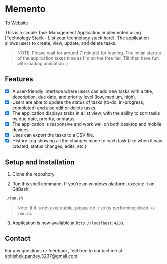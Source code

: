 # Memento

[To Website](https://memento-iota.vercel.app)

This is a simple Task Management Application implemented using [Technology Stack - List your technology stack here]. The application allows users to create, view, update, and delete tasks.
> NOTE: Please wait for around (1 minute) for loading. The initial startup of the application takes time as I'm on the free tier. Till then have fun with loading animation :)

## Features

- [x] A user-friendly interface where users can add new tasks with a title, description, due date, and priority level (low, medium, high).
- [x] Users are able to update the status of tasks (to-do, in-progress, completed) and also edit or delete tasks.
- [x] The application displays tasks in a list view, with the ability to sort tasks by due date, priority, or status.
- [x] The application is responsive and work well on both desktop and mobile devices.
- [x] Uses can export the tasks to a CSV file.
- [x] History Log showing all the changes made to each task (like when it was created, status changes, edits, etc.)

## Setup and Installation

1. Clone the repository.

2. Run this shell command. If you're on windows platform, execute it on GitBash.

```bash
./run.sh
```

> Note: If it is not executable, please do it so by performing `chmod +x run.sh`.

3. Application is now available at `http://localhost:4200`.

## Contact

For any questions or feedback, feel free to contact me at abhishek.pandey.3237@gmail.com.
